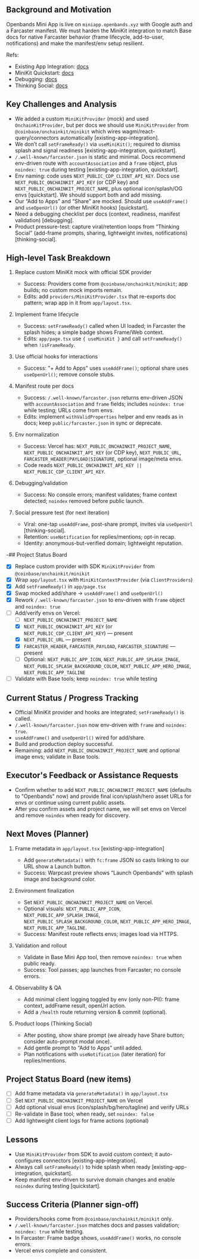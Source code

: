 ## Background and Motivation
Openbands Mini App is live on `miniapp.openbands.xyz` with Google auth and a Farcaster manifest. We must harden the MiniKit integration to match Base docs for native Farcaster behavior (frame lifecycle, add-to-user, notifications) and make the manifest/env setup resilient.

Refs:
- Existing App Integration: [docs](https://docs.base.org/base-app/miniapps/existing-app-integration)
- MiniKit Quickstart: [docs](https://docs.base.org/base-app/miniapps/quickstart)
- Debugging: [docs](https://docs.base.org/base-app/miniapps/debugging)
- Thinking Social: [docs](https://docs.base.org/base-app/miniapps/thinking-social)

## Key Challenges and Analysis
- We added a custom `MiniKitProvider` (mock) and used `OnchainKitProvider`, but per docs we should use `MiniKitProvider` from `@coinbase/onchainkit/minikit` which wires wagmi/react-query/connectors automatically [existing-app-integration].
- We don’t call `setFrameReady()` via `useMiniKit()`; required to dismiss splash and signal readiness [existing-app-integration, quickstart].
- `/.well-known/farcaster.json` is static and minimal. Docs recommend env-driven route with `accountAssociation` and a `frame` object, plus `noindex: true` during testing [existing-app-integration, quickstart].
- Env naming: code uses `NEXT_PUBLIC_CDP_CLIENT_API_KEY`. Docs use `NEXT_PUBLIC_ONCHAINKIT_API_KEY` (or CDP key) and `NEXT_PUBLIC_ONCHAINKIT_PROJECT_NAME`, plus optional icon/splash/OG envs [quickstart]. We should support both and add missing.
- Our “Add to Apps” and “Share” are mocked. Should use `useAddFrame()` and `useOpenUrl()` (or other MiniKit hooks) [quickstart].
- Need a debugging checklist per docs (context, readiness, manifest validation) [debugging].
- Product pressure-test: capture viral/retention loops from “Thinking Social” (add-frame prompts, sharing, lightweight invites, notifications) [thinking-social].

## High-level Task Breakdown
1) Replace custom MiniKit mock with official SDK provider
   - Success: Providers come from `@coinbase/onchainkit/minikit`; app builds; no custom mock imports remain.
   - Edits: add `providers/MiniKitProvider.tsx` that re-exports doc pattern; wrap app in it from `app/layout.tsx`.

2) Implement frame lifecycle
   - Success: `setFrameReady()` called when UI loaded; in Farcaster the splash hides; a simple badge shows Frame/Web context.
   - Edits: `app/page.tsx` use `{ useMiniKit }` and call `setFrameReady()` when `!isFrameReady`.

3) Use official hooks for interactions
   - Success: "+ Add to Apps" uses `useAddFrame()`; optional share uses `useOpenUrl()`; remove console stubs.

4) Manifest route per docs
   - Success: `/.well-known/farcaster.json` returns env-driven JSON with `accountAssociation` and `frame` fields; includes `noindex: true` while testing; URLs come from envs.
   - Edits: implement `withValidProperties` helper and env reads as in docs; keep `public/farcaster.json` in sync or deprecate.

5) Env normalization
   - Success: Vercel has: `NEXT_PUBLIC_ONCHAINKIT_PROJECT_NAME`, `NEXT_PUBLIC_ONCHAINKIT_API_KEY` (or CDP key), `NEXT_PUBLIC_URL`, `FARCASTER_HEADER|PAYLOAD|SIGNATURE`, optional image/meta envs.
   - Code reads `NEXT_PUBLIC_ONCHAINKIT_API_KEY || NEXT_PUBLIC_CDP_CLIENT_API_KEY`.

6) Debugging/validation
   - Success: No console errors; manifest validates; frame context detected; `noindex` removed before public launch.

7) Social pressure test (for next iteration)
   - Viral: one-tap `useAddFrame`, post-share prompt, invites via `useOpenUrl` [thinking-social].
   - Retention: `useNotification` for replies/mentions; opt-in recap.
   - Identity: anonymous-but-verified domain; lightweight reputation.

-## Project Status Board
- [x] Replace custom provider with SDK `MiniKitProvider` from `@coinbase/onchainkit/minikit`
- [x] Wrap `app/layout.tsx` with `MiniKitContextProvider` (via `ClientProviders`)
- [x] Add `setFrameReady()` in `app/page.tsx`
- [x] Swap mocked add/share → `useAddFrame()` and `useOpenUrl()`
- [x] Rework `/.well-known/farcaster.json` to env-driven with `frame` object and `noindex: true`
- [ ] Add/verify envs on Vercel:
  - [ ] `NEXT_PUBLIC_ONCHAINKIT_PROJECT_NAME`
  - [x] `NEXT_PUBLIC_ONCHAINKIT_API_KEY` (or `NEXT_PUBLIC_CDP_CLIENT_API_KEY`) — present
  - [x] `NEXT_PUBLIC_URL` — present
  - [x] `FARCASTER_HEADER`, `FARCASTER_PAYLOAD`, `FARCASTER_SIGNATURE` — present
  - [ ] Optional: `NEXT_PUBLIC_APP_ICON`, `NEXT_PUBLIC_APP_SPLASH_IMAGE`, `NEXT_PUBLIC_SPLASH_BACKGROUND_COLOR`, `NEXT_PUBLIC_APP_HERO_IMAGE`, `NEXT_PUBLIC_APP_TAGLINE`
- [ ] Validate with Base tools; keep `noindex: true` while testing

## Current Status / Progress Tracking
- Official MiniKit provider and hooks are integrated; `setFrameReady()` is called.
- `/.well-known/farcaster.json` now env-driven with `frame` and `noindex: true`.
- `useAddFrame()` and `useOpenUrl()` wired for add/share.
- Build and production deploy successful.
- Remaining: add `NEXT_PUBLIC_ONCHAINKIT_PROJECT_NAME` and optional image envs; validate in Base tools.

## Executor's Feedback or Assistance Requests
- Confirm whether to add `NEXT_PUBLIC_ONCHAINKIT_PROJECT_NAME` (defaults to "Openbands" now) and provide final icon/splash/hero asset URLs for envs or continue using current public assets.
- After you confirm assets and project name, we will set envs on Vercel and remove `noindex` when ready for discovery.

## Next Moves (Planner)
1) Frame metadata in `app/layout.tsx` [existing-app-integration]
   - Add `generateMetadata()` with `fc:frame` JSON so casts linking to our URL show a Launch button.
   - Success: Warpcast preview shows “Launch Openbands” with splash image and background color.

2) Environment finalization
   - Set `NEXT_PUBLIC_ONCHAINKIT_PROJECT_NAME` on Vercel.
   - Optional visuals: `NEXT_PUBLIC_APP_ICON`, `NEXT_PUBLIC_APP_SPLASH_IMAGE`, `NEXT_PUBLIC_SPLASH_BACKGROUND_COLOR`, `NEXT_PUBLIC_APP_HERO_IMAGE`, `NEXT_PUBLIC_APP_TAGLINE`.
   - Success: Manifest route reflects envs; images load via HTTPS.

3) Validation and rollout
   - Validate in Base Mini App tool, then remove `noindex: true` when public ready.
   - Success: Tool passes; app launches from Farcaster; no console errors.

4) Observability & QA
   - Add minimal client logging toggled by env (only non-PII): frame context, addFrame result, openUrl action.
   - Add a `/health` route returning version & commit (optional).

5) Product loops (Thinking Social)
   - After posting, show share prompt (we already have Share button; consider auto-prompt modal once).
   - Add gentle prompt to “Add to Apps” until added.
   - Plan notifications with `useNotification` (later iteration) for replies/mentions.

## Project Status Board (new items)
- [ ] Add frame metadata via `generateMetadata()` in `app/layout.tsx`
- [ ] Set `NEXT_PUBLIC_ONCHAINKIT_PROJECT_NAME` on Vercel
- [ ] Add optional visual envs (icon/splash/bg/hero/tagline) and verify URLs
- [ ] Re-validate in Base tool; when ready, set `noindex: false`
- [ ] Add lightweight client logs for frame actions (optional)

## Lessons
- Use `MiniKitProvider` from SDK to avoid custom context; it auto-configures connectors [existing-app-integration].
- Always call `setFrameReady()` to hide splash when ready [existing-app-integration, quickstart].
- Keep manifest env-driven to survive domain changes and enable `noindex` during testing [quickstart].

## Success Criteria (Planner sign-off)
- Providers/hooks come from `@coinbase/onchainkit/minikit` only.
- `/.well-known/farcaster.json` matches docs and passes validation; `noindex: true` while testing.
- In Farcaster: Frame badge shows, `useAddFrame()` works, no console errors.
- Vercel envs complete and consistent.



